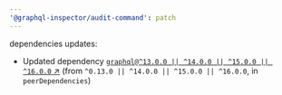 ```yaml
---
'@graphql-inspector/audit-command': patch
---
```

dependencies updates:
  - Updated dependency [`graphql@^13.0.0 || ^14.0.0 || ^15.0.0 || ^16.0.0`
    ↗︎](https://www.npmjs.com/package/graphql/v/13.0.0) (from `^0.13.0 || ^14.0.0 || ^15.0.0 ||
    ^16.0.0`, in `peerDependencies`)
